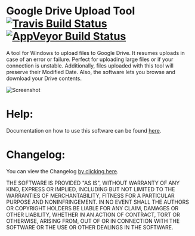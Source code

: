 # Google Drive Upload Tool [![Travis Build Status](https://travis-ci.org/moisesmcardona/GoogleDriveUploadTool.svg?branch=master)](https://travis-ci.org/moisesmcardona/GoogleDriveUploadTool) [![AppVeyor Build Status](https://ci.appveyor.com/api/projects/status/github/moisesmcardona/GoogleDriveUploadTool?branch=master&svg=true)](https://ci.appveyor.com/project/moisesmcardona/GoogleDriveUploadTool)

A tool for Windows to upload files to Google Drive. It resumes uploads in case of an error or failure. Perfect for uploading large files or if your connection is unstable. Additionally, files uploaded with this tool will preserve their Modified Date. Also, the software lets you browse and download your Drive contents.

![Screenshot](https://moisescardona.me/wp-content/uploads/2019/07/GoogleDriveUploadToolv1.11.1-English.png)

# Help:

Documentation on how to use this software can be found [here](https://moisescardona.me/google-drive-uploader-explorer-tool-help/).

# Changelog:
You can view the Changelog [by clicking here](https://github.com/moisesmcardona/GoogleDriveUploadTool/blob/master/Google%20Drive%20Uploader1/Changelog.txt).

THE SOFTWARE IS PROVIDED "AS IS", WITHOUT WARRANTY OF ANY KIND, EXPRESS OR IMPLIED, INCLUDING BUT NOT LIMITED TO THE WARRANTIES OF MERCHANTABILITY, FITNESS FOR A PARTICULAR PURPOSE AND NONINFRINGEMENT. IN NO EVENT SHALL THE AUTHORS OR COPYRIGHT HOLDERS BE LIABLE FOR ANY CLAIM, DAMAGES OR OTHER LIABILITY, WHETHER IN AN ACTION OF CONTRACT, TORT OR OTHERWISE, ARISING FROM, OUT OF OR IN CONNECTION WITH THE SOFTWARE OR THE USE OR OTHER DEALINGS IN THE SOFTWARE.
